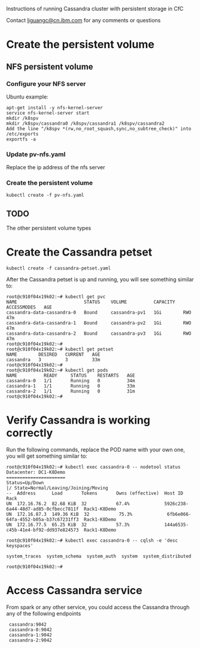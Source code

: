 Instructions of running Cassandra cluster with persistent storage in CfC

Contact liguangc@cn.ibm.com for any comments or questions

# Create the persistent volume

## NFS persistent volume

### Configure your NFS server

Ubuntu example:

```
apt-get install -y nfs-kernel-server
service nfs-kernel-server start
mkdir /k8spv
mkdir /k8spv/cassandra0 /k8spv/cassandra1 /k8spv/cassandra2
Add the line "/k8spv *(rw,no_root_squash,sync,no_subtree_check)" into /etc/exports
exportfs -a
```

### Update pv-nfs.yaml 

Replace the ip address of the nfs server

### Create the persistent volume

```
kubectl create -f pv-nfs.yaml
```

## TODO 

The other persistent volume types

# Create the Cassandra petset

```
kubectl create -f cassandra-petset.yaml
```

After the Cassandra petset is up and running, you will see something similar to:

```
root@c910f04x19k02:~# kubectl get pvc
NAME                         STATUS    VOLUME          CAPACITY   ACCESSMODES   AGE
cassandra-data-cassandra-0   Bound     cassandra-pv1   1Gi        RWO           47m
cassandra-data-cassandra-1   Bound     cassandra-pv2   1Gi        RWO           47m
cassandra-data-cassandra-2   Bound     cassandra-pv3   1Gi        RWO           47m
root@c910f04x19k02:~# 
root@c910f04x19k02:~# kubectl get petset
NAME        DESIRED   CURRENT   AGE
cassandra   3         3         33m
root@c910f04x19k02:~# 
root@c910f04x19k02:~# kubectl get pods
NAME          READY     STATUS    RESTARTS   AGE
cassandra-0   1/1       Running   0          34m
cassandra-1   1/1       Running   0          33m
cassandra-2   1/1       Running   0          31m
root@c910f04x19k02:~# 
```

# Verify Cassandra is working correctly

Run the following commands, replace the POD name with your own one, you will get something similar to:

```
root@c910f04x19k02:~# kubectl exec cassandra-0 -- nodetool status
Datacenter: DC1-K8Demo
======================
Status=Up/Down
|/ State=Normal/Leaving/Joining/Moving
--  Address      Load       Tokens       Owns (effective)  Host ID                               Rack
UN  172.16.76.2  82.68 KiB  32           67.4%             5926c238-6a44-48d7-ad85-0cfbecc7811f  Rack1-K8Demo
UN  172.16.87.3  149.36 KiB  32           75.3%             6fb6e066-64fa-4552-b05a-b37c67231ff3  Rack1-K8Demo
UN  172.16.77.5  65.25 KiB  32           57.3%             144a6535-c45b-41e4-bf92-dd937e824573  Rack1-K8Demo

root@c910f04x19k02:~# kubectl exec cassandra-0 -- cqlsh -e 'desc keyspaces'

system_traces  system_schema  system_auth  system  system_distributed

root@c910f04x19k02:~# 
```


# Access Cassandra service

From spark or any other service, you could access the Cassandra through any of the following endpoints

```
 cassandra:9042
 cassandra-0:9042
 cassandra-1:9042
 cassandra-2:9042
```
